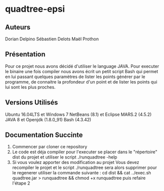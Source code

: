 # quadtree-epsi
## Auteurs
Dorian Delpino
Sébastien Delots
Maël Prothon

## Présentation
Pour ce projet nous avons décidé d'utiliser le language JAVA. 
Pour executer le binaire une fois compiler nous avons écrit un petit script Bash qui permet en lui passant quelques paramètres de lister les points générer par le programme, de connaitre la profondeur d'un point et de lister les points qui lui sont les plus proches.

## Versions Utilisés
Ubuntu 16.04LTS et Windows 7
NetBeans (8.1) et Eclipse MARS.2 (4.5.2)
JAVA 8 et Openjdk (1.8.0_91)
Bash (4.3.42)

## Documentation Succinte

1. Commencer par cloner ce repository
2. Le code est déja compiler pour l'executer se placer dans le "répertoire" dist du projet et utiliser le script ./runquadtree -help
3. Si vous voulez apporter des modification au projet Vous devez recompiler le projet et le script ./runquadtree sera alors supprimer pour le regenerer utiliser la commande suivante : cd dist && cat ../exec.sh quadtree.jar > runquadtree && chmod +x runquadtree puis refaire l'étape 2


